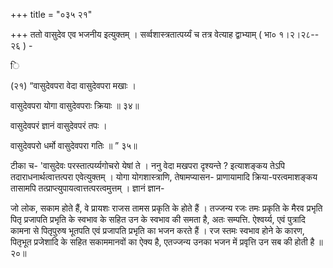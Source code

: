 +++
title = "०३५ २१"

+++
ततो वासुदेव एव भजनीय इत्युक्तम् । सर्व्वशास्त्रतात्पर्य्यं च तत्र वेत्याह द्वाभ्याम् ( भा० १।२।२८-- २६ ) - 

ि 

(२१) “वासुदेवपरा वेदा वासुदेवपरा मखाः । 

वासुदेवपरा योगा वासुदेवपराः क्रियाः ॥ ३४॥ 

वासुदेवपरं ज्ञानं वासुदेवपरं तपः । 

वासुदेवपरो धर्मो वासुदेवपरा गतिः ॥ ” ३५॥ 

टीका च- 'वासुदेवः परस्तात्पर्य्यगोचरो येषां ते । ननु वेदा मखपरा दृश्यन्ते ? इत्याशङ्कय तेऽपि तदाराधनार्थत्वात्तत्परा एवेत्युक्तम् । योगा योगशास्त्राणि, तेषामप्यासन- प्राणायामादि क्रिया-परत्वमाशङ्कय तासामपि तत्प्राप्त्युपायत्वात्तत्परत्वमुत्तम् । ज्ञानं ज्ञान- 

जो लोक, सकाम होते हैं, वे प्रायशः राजस तामस प्रकृति के होते हैं । तज्जन्य रजः तमः प्रकृति के मैरव प्रभृति पितृ प्रजापति प्रभृति के स्वभाव के सहित उन के स्वभाव की समता है, अतः सम्पत्ति. ऐश्वर्य्य, एवं पुत्रादि कामना से पितृपुरुष भूतपति एवं प्रजापति प्रभृति का भजन करते हैं । रज स्तमः स्वभाव होने के कारण, पितृभूत प्रजेशादि के सहित सकाममानवों का ऐक्य है, एतज्जन्य उनका भजन में प्रवृत्ति उन सब की होती है ॥२०॥ 
